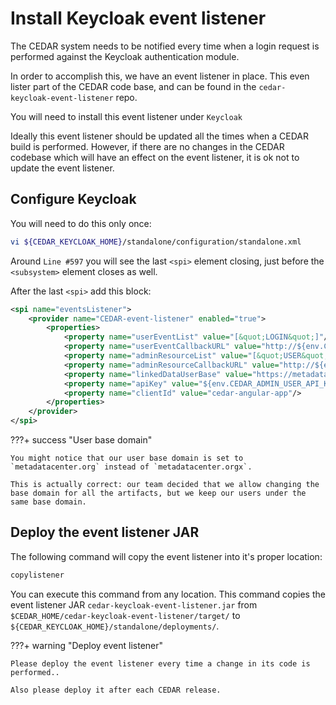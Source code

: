 # Install Keycloak event listener

The CEDAR system needs to be notified every time when a login request is performed against the Keycloak authentication module.

In order to accomplish this, we have an event listener in place.
This even lister part of the CEDAR code base, and can be found in the `cedar-keycloak-event-listener` repo.

You will need to install this event listener under `Keycloak`

Ideally this event listener should be updated all the times when a CEDAR build is performed.
However, if there are no changes in the CEDAR codebase which will have an effect on the event listener, it is ok not to update the event listener.

## Configure Keycloak

You will need to do this only once:

```sh
vi ${CEDAR_KEYCLOAK_HOME}/standalone/configuration/standalone.xml
``` 

Around `Line #597` you will see the last `<spi>` element closing, just before the `<subsystem>` element closes as well.

After the last `<spi>` add this block:
```xml
<spi name="eventsListener">
    <provider name="CEDAR-event-listener" enabled="true">
        <properties>
            <property name="userEventList" value="[&quot;LOGIN&quot;]"/>
            <property name="userEventCallbackURL" value="http://${env.CEDAR_NET_GATEWAY}:${env.CEDAR_RESOURCE_HTTP_PORT}/command/auth-user-callback"/>
            <property name="adminResourceList" value="[&quot;USER&quot;]"/>
            <property name="adminResourceCallbackURL" value="http://${env.CEDAR_NET_GATEWAY}:${env.CEDAR_RESOURCE_HTTP_PORT}/command/auth-admin-callback"/>
            <property name="linkedDataUserBase" value="https://metadatacenter.org/users/"/>
            <property name="apiKey" value="${env.CEDAR_ADMIN_USER_API_KEY}"/>
            <property name="clientId" value="cedar-angular-app"/>
        </properties>
    </provider>
</spi>
```

???+ success "User base domain"

    You might notice that our user base domain is set to `metadatacenter.org` instead of `metadatacenter.orgx`.
    
    This is actually correct: our team decided that we allow changing the base domain for all the artifacts, but we keep our users under the same base domain. 


## Deploy the event listener JAR

The following command will copy the event listener into it's proper location:
```sh
copylistener
```

You can execute this command from any location. This command copies the event listener JAR `cedar-keycloak-event-listener.jar` from `$CEDAR_HOME/cedar-keycloak-event-listener/target/` to `${CEDAR_KEYCLOAK_HOME}/standalone/deployments/`.


???+ warning "Deploy event listener"

    Please deploy the event listener every time a change in its code is performed..
    
    Also please deploy it after each CEDAR release.

